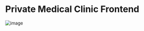 # Private Medical Clinic Frontend

![image](https://github.com/DuyThong28/private-medical-clinic-frontend/assets/116278919/ee331541-905e-4b61-8a96-56021f4e8185)
